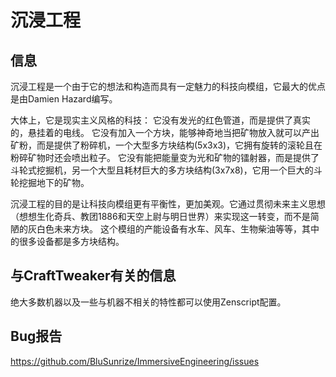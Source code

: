 # 沉浸工程

## 信息

沉浸工程是一个由于它的想法和构造而具有一定魅力的科技向模组，它最大的优点是由Damien Hazard编写。

大体上，它是现实主义风格的科技：
它没有发光的红色管道，而是提供了真实的，悬挂着的电线。
它没有加入一个方块，能够神奇地当把矿物放入就可以产出矿粉，而是提供了粉碎机，一个大型多方块结构(5x3x3)，它拥有旋转的滚轮且在粉碎矿物时还会喷出粒子。
它没有能把能量变为光和矿物的镭射器，而是提供了斗轮式挖掘机，另一个大型且耗材巨大的多方块结构(3x7x8)，它用一个巨大的斗轮挖掘地下的矿物。

沉浸工程的目的是让科技向模组更有平衡性，更加美观。它通过贯彻未来主义思想（想想生化奇兵、教团1886和天空上尉与明日世界）来实现这一转变，而不是简陋的灰白色未来方块。
这个模组的产能设备有水车、风车、生物柴油等等，其中的很多设备都是多方块结构。


## 与CraftTweaker有关的信息
绝大多数机器以及一些与机器不相关的特性都可以使用Zenscript配置。


## Bug报告
https://github.com/BluSunrize/ImmersiveEngineering/issues
